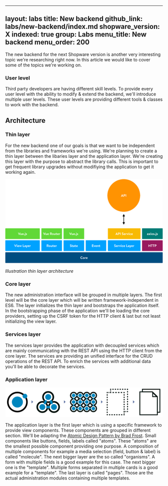  ---
layout: labs
title: New backend
github_link: labs/new-backend/index.md
shopware_version: X
indexed: true
group: Labs
menu_title: New backend
menu_order: 200
---

The new backend for the next Shopware version is another very interesting topic we're researching right now. In this article we would like to cover some of the topics we're working on.

### User level
Third party developers are having different skill levels. To provide every user level with the ability to modify & extend the backend, we'll introduce multiple user levels. These user levels are providing different tools & classes to work with the backend.

## Architecture
### Thin layer
For the new backend one of our goals is that we want to be independent from the libraries and frameworks we're using. We're planning to create a thin layer between the libaries layer and the application layer. We're creating this layer with the purpose to abstract the library calls. This is important to get frequent library upgrades without modifiying the application to get it working again.

![Thin layer illustration](illustration--thin-layer.png)

*Illustration thin layer architecture*

### Core layer
The new administration interface will be grouped in multiple layers. The first level will be the core layer which will be written framework-independent in ES6. The layer initializes the thin layer and bootstraps the application itself. In the bootstrapping phase of the application we'll be loading the core providers, setting up the CSRF token for the HTTP client & last but not least initializing the view layer.

### Services layer
The services layer provides the application with decoupled services which are mainly communicating with the REST API using the HTTP client from the core layer. The services are providing an unified interface for the CRUD operations of the REST API. To enrich the services with additional data you'll be able to decorate the services.

### Application layer

![Thin layer illustration](illustration--atomic-design.png)

The application layer is the first layer which is using a specific framework to provide view components. These components are grouped in different section. We'll be adapting the [Atomic Design Pattern by Brad Frost](http://atomicdesign.bradfrost.com/table-of-contents/). Small components like buttons, fields, labels called "atoms". These "atoms" are the smallest possible component providing one purpose. A composition of multiple components for example a media selection (field, button & label) is called "molecule". The next bigger layer are the so called "organisms". A form with multiple fields is a good example for this case. The next bigger one is the "template". Multiple forms separated in multiple cards is a good example for a "template". The last layer is called "pages". Those are the actual administration modules containing multiple templates.
